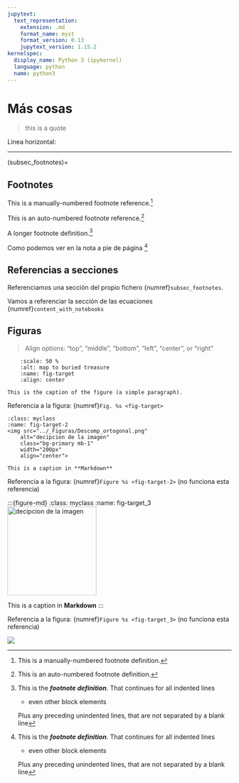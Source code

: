 ```yaml
---
jupytext:
  text_representation:
    extension: .md
    format_name: myst
    format_version: 0.13
    jupytext_version: 1.15.2
kernelspec:
  display_name: Python 3 (ipykernel)
  language: python
  name: python3
---
```




# Más cosas

> this is a quote

Linea horizontal:

---





(subsec_footnotes)=
## Footnotes

This is a manually-numbered footnote reference.[^3]
    
[^3]: This is a manually-numbered footnote definition.

This is an auto-numbered footnote reference.[^myref]
    
[^myref]: This is an auto-numbered footnote definition.


A longer footnote definition.[^mylongdef]

[^mylongdef]: This is the _**footnote definition**_.
    That continues for all indented lines

    - even other block elements

    Plus any preceding unindented lines, that are not separated by a blank line

Como podemos ver en la nota a pie de página [^mylongdef]







## Referencias a secciones


Referenciamos una sección del propio fichero {numref}`subsec_footnotes`.

Vamos a referenciar la sección de las ecuaciones {numref}`content_with_notebooks`







## Figuras

> Align options: “top”, “middle”, “bottom”, “left”, “center”, or “right”

```{figure} ../_Figuras/Descomp_ortogonal.png
    :scale: 50 %
    :alt: map to buried treasure
    :name: fig-target
    :align: center

This is the caption of the figure (a simple paragraph).
```

Referencia a la figura: {numref}`Fig. %s <fig-target>`



```{figure-md} 
:class: myclass
:name: fig-target-2
<img src="../_Figuras/Descomp_ortogonal.png" 
    alt="decipcion de la imagen" 
    class="bg-primary mb-1" 
    width="200px"
    align="center">

This is a caption in **Markdown**
```

Referencia a la figura: {numref}`Figure %s <fig-target-2>` (no funciona esta referencia)


:::{figure-md} 
    :class: myclass
    :name: fig-target_3
<img src="../_Figuras/Descomp_ortogonal.png" 
    alt="decipcion de la imagen" 
    class="bg-primary mb-1" 
    width="200px"
    align="center">

This is a caption in **Markdown**
:::

Referencia a la figura: {numref}`Figure %s <fig-target_3>` (no funciona esta referencia)



![](https://myst-parser.readthedocs.io/en/latest/_static/logo-wide.svg)